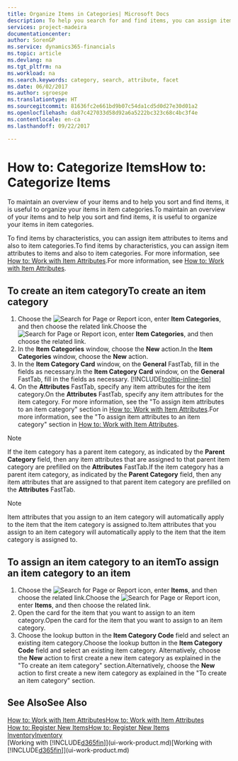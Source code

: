 ```yaml
---
title: Organize Items in Categories| Microsoft Docs
description: To help you search for and find items, you can assign item attributes and organize items in categories.
services: project-madeira
documentationcenter: 
author: SorenGP
ms.service: dynamics365-financials
ms.topic: article
ms.devlang: na
ms.tgt_pltfrm: na
ms.workload: na
ms.search.keywords: category, search, attribute, facet
ms.date: 06/02/2017
ms.author: sgroespe
ms.translationtype: HT
ms.sourcegitcommit: 81636fc2e661bd9b07c54da1cd5d0d27e30d01a2
ms.openlocfilehash: da87c427033d58d92a6a5222bc323c68c4bc3f4e
ms.contentlocale: en-ca
ms.lasthandoff: 09/22/2017

---
```

# <a name="how-to-categorize-items"></a><span data-ttu-id="2f5e5-103">How to: Categorize Items</span><span class="sxs-lookup"><span data-stu-id="2f5e5-103">How to: Categorize Items</span></span>
<span data-ttu-id="2f5e5-104">To maintain an overview of your items and to help you sort and find items, it is useful to organize your items in item categories.</span><span class="sxs-lookup"><span data-stu-id="2f5e5-104">To maintain an overview of your items and to help you sort and find items, it is useful to organize your items in item categories.</span></span>

<span data-ttu-id="2f5e5-105">To find items by characteristics, you can assign item attributes to items and also to item categories.</span><span class="sxs-lookup"><span data-stu-id="2f5e5-105">To find items by characteristics, you can assign item attributes to items and also to item categories.</span></span> <span data-ttu-id="2f5e5-106">For more information, see [How to: Work with Item Attributes](inventory-how-work-item-attributes.md).</span><span class="sxs-lookup"><span data-stu-id="2f5e5-106">For more information, see [How to: Work with Item Attributes](inventory-how-work-item-attributes.md).</span></span>

## <a name="to-create-an-item-category"></a><span data-ttu-id="2f5e5-107">To create an item category</span><span class="sxs-lookup"><span data-stu-id="2f5e5-107">To create an item category</span></span>
1. <span data-ttu-id="2f5e5-108">Choose the ![Search for Page or Report](media/ui-search/search_small.png "Search for Page or Report icon") icon, enter **Item Categories**, and then choose the related link.</span><span class="sxs-lookup"><span data-stu-id="2f5e5-108">Choose the ![Search for Page or Report](media/ui-search/search_small.png "Search for Page or Report icon") icon, enter **Item Categories**, and then choose the related link.</span></span>
2. <span data-ttu-id="2f5e5-109">In the **Item Categories** window, choose the **New** action.</span><span class="sxs-lookup"><span data-stu-id="2f5e5-109">In the **Item Categories** window, choose the **New** action.</span></span>
3. <span data-ttu-id="2f5e5-110">In the **Item Category Card** window, on the **General** FastTab, fill in the fields as necessary.</span><span class="sxs-lookup"><span data-stu-id="2f5e5-110">In the **Item Category Card** window, on the **General** FastTab, fill in the fields as necessary.</span></span> [!INCLUDE[tooltip-inline-tip](includes/tooltip-inline-tip_md.md)]
4. <span data-ttu-id="2f5e5-111">On the **Attributes** FastTab, specify any item attributes for the item category.</span><span class="sxs-lookup"><span data-stu-id="2f5e5-111">On the **Attributes** FastTab, specify any item attributes for the item category.</span></span> <span data-ttu-id="2f5e5-112">For more information, see the "To assign item attributes to an item category" section in [How to: Work with Item Attributes](inventory-how-work-item-attributes.md).</span><span class="sxs-lookup"><span data-stu-id="2f5e5-112">For more information, see the "To assign item attributes to an item category" section in [How to: Work with Item Attributes](inventory-how-work-item-attributes.md).</span></span>

> [!NOTE]  
>   <span data-ttu-id="2f5e5-113">If the item category has a parent item category, as indicated by the **Parent Category** field, then any item attributes that are assigned to that parent item category are prefilled on the **Attributes** FastTab.</span><span class="sxs-lookup"><span data-stu-id="2f5e5-113">If the item category has a parent item category, as indicated by the **Parent Category** field, then any item attributes that are assigned to that parent item category are prefilled on the **Attributes** FastTab.</span></span>

> [!NOTE]  
>   <span data-ttu-id="2f5e5-114">Item attributes that you assign to an item category will automatically apply to the item that the item category is assigned to.</span><span class="sxs-lookup"><span data-stu-id="2f5e5-114">Item attributes that you assign to an item category will automatically apply to the item that the item category is assigned to.</span></span>

## <a name="to-assign-an-item-category-to-an-item"></a><span data-ttu-id="2f5e5-115">To assign an item category to an item</span><span class="sxs-lookup"><span data-stu-id="2f5e5-115">To assign an item category to an item</span></span>
1. <span data-ttu-id="2f5e5-116">Choose the ![Search for Page or Report](media/ui-search/search_small.png "Search for Page or Report icon") icon, enter **Items**, and then choose the related link.</span><span class="sxs-lookup"><span data-stu-id="2f5e5-116">Choose the ![Search for Page or Report](media/ui-search/search_small.png "Search for Page or Report icon") icon, enter **Items**, and then choose the related link.</span></span>
2. <span data-ttu-id="2f5e5-117">Open the card for the item that you want to assign to an item category.</span><span class="sxs-lookup"><span data-stu-id="2f5e5-117">Open the card for the item that you want to assign to an item category.</span></span>
3. <span data-ttu-id="2f5e5-118">Choose the lookup button in the **Item Category Code** field and select an existing item category.</span><span class="sxs-lookup"><span data-stu-id="2f5e5-118">Choose the lookup button in the **Item Category Code** field and select an existing item category.</span></span> <span data-ttu-id="2f5e5-119">Alternatively, choose the **New** action to first create a new item category as explained in the "To create an item category" section.</span><span class="sxs-lookup"><span data-stu-id="2f5e5-119">Alternatively, choose the **New** action to first create a new item category as explained in the "To create an item category" section.</span></span>

## <a name="see-also"></a><span data-ttu-id="2f5e5-120">See Also</span><span class="sxs-lookup"><span data-stu-id="2f5e5-120">See Also</span></span>
[<span data-ttu-id="2f5e5-121">How to: Work with Item Attributes</span><span class="sxs-lookup"><span data-stu-id="2f5e5-121">How to: Work with Item Attributes</span></span>](inventory-how-work-item-attributes.md)  
[<span data-ttu-id="2f5e5-122">How to: Register New Items</span><span class="sxs-lookup"><span data-stu-id="2f5e5-122">How to: Register New Items</span></span>](inventory-how-register-new-items.md)  
[<span data-ttu-id="2f5e5-123">Inventory</span><span class="sxs-lookup"><span data-stu-id="2f5e5-123">Inventory</span></span>](inventory-manage-inventory.md)  
<span data-ttu-id="2f5e5-124">[Working with [!INCLUDE[d365fin](includes/d365fin_md.md)]](ui-work-product.md)</span><span class="sxs-lookup"><span data-stu-id="2f5e5-124">[Working with [!INCLUDE[d365fin](includes/d365fin_md.md)]](ui-work-product.md)</span></span>


